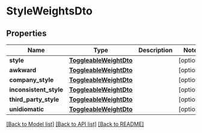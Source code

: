 # StyleWeightsDto

## Properties
Name | Type | Description | Notes
------------ | ------------- | ------------- | -------------
**style** | [**ToggleableWeightDto**](ToggleableWeightDto.md) |  | [optional] 
**awkward** | [**ToggleableWeightDto**](ToggleableWeightDto.md) |  | [optional] 
**company_style** | [**ToggleableWeightDto**](ToggleableWeightDto.md) |  | [optional] 
**inconsistent_style** | [**ToggleableWeightDto**](ToggleableWeightDto.md) |  | [optional] 
**third_party_style** | [**ToggleableWeightDto**](ToggleableWeightDto.md) |  | [optional] 
**unidiomatic** | [**ToggleableWeightDto**](ToggleableWeightDto.md) |  | [optional] 

[[Back to Model list]](../README.md#documentation-for-models) [[Back to API list]](../README.md#documentation-for-api-endpoints) [[Back to README]](../README.md)

